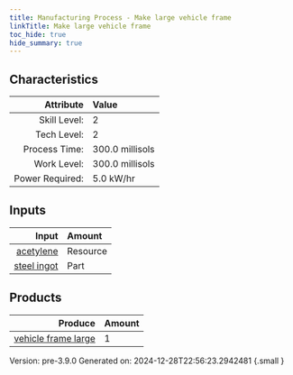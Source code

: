 ```yaml
---
title: Manufacturing Process - Make large vehicle frame
linkTitle: Make large vehicle frame
toc_hide: true
hide_summary: true
---
```



## Characteristics

| Attribute      | Value |
|--------:|:------|
|Skill Level:|2|
|Tech Level:|2|
|Process Time:|300.0 millisols|
|Work Level:|300.0 millisols|
|Power Required:|5.0 kW/hr|

## Inputs

| Input      | Amount |
|--------:|:------|
|[acetylene](/docs/definitions/resource/acetylene)|Resource|1.0 kg|
|[steel ingot](/docs/definitions/part/steel-ingot)|Part|10|

## Products


| Produce      | Amount |
|--------:|:------|
|[vehicle frame large](/docs/definitions/part/vehicle-frame-large)|1|


Version: pre-3.9.0 Generated on: 2024-12-28T22:56:23.2942481
{.small }

